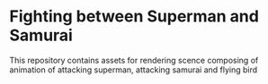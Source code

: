 # Fighting between Superman and Samurai

This repository contains assets for rendering scence composing of animation of  attacking superman, attacking samurai and flying bird
